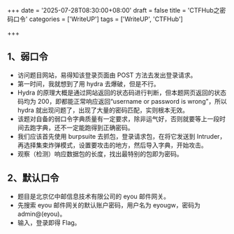 +++
date = '2025-07-28T08:30:00+08:00'
draft = false
title = 'CTFHub之密码口令'
categories = ['WriteUP']
tags = ['WriteUP', 'CTFHub']

+++

## 1、弱口令

<!--more-->

- 访问题目网站，易得知该登录页面由 POST 方法去发出登录请求。
- 第一时间，我就想到了用 hydra 去爆破，但是不行。
- Hydra 的原理大概是通过网站返回的状态码进行判断，但本题网页返回的状态码均为 200，即都能正常响应返回“username or password is wrong”，所以 hydra 就出现问题了，出现了大量的密码匹配，实则根本无效。
- 该题对自备的弱口令字典质量有一定要求，除非运气好，否则就要等上一段时间去跑字典，还不一定能跑得到正确密码。
- 我们应该首先使用 burpsuite 去抓包，登录请求包，在将它发送到 Intruder，再选择集束炸弹模式，设置要攻击的地方，然后导入字典，开始攻击。
- 观察（检测）响应数据包的长度，找出最特别的包即为密码。

## 2、默认口令

- 题目是北京亿中邮信息技术有限公司的 eyou 邮件网关。
- 先搜索 eyou 邮件网关的默认账户密码，用户名为 eyougw，密码为 admin@(eyou)。
- 输入，登录即得 Flag。